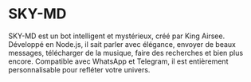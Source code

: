 # SKY-MD
SKY-MD est un bot intelligent et mystérieux, créé par King Airsee. Développé en Node.js, il sait parler avec élégance, envoyer de beaux messages, télécharger de la musique, faire des recherches et bien plus encore. Compatible avec WhatsApp et Telegram, il est entièrement personnalisable pour refléter votre univers.

